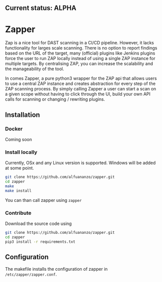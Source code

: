## Current status: ALPHA
# Zapper
Zap is a nice tool for DAST scanning in a CI/CD pipeline. However, it lacks functionality for larges scale scanning. There is no option to report findings based on the URL of the target, many (official) plugins like Jenkins plugins force the user to run ZAP locally instead of using a single ZAP instance for multiple targets. By centralising ZAP, you can increase the scalability and the manageability of the tool.

In comes Zapper, a pure python3 wrapper for the ZAP api that allows users to use a central ZAP instance and creates abstraction for every step of the ZAP scanning process. By simply calling Zapper a user can start a scan on a given scope without having to click through the UI, build your own API calls for scanning or changing / rewriting plugins.

## Installation

### Docker

Coming soon

### Install locally

Currently, OSx and any Linux version is supported. Windows will be added at some point.

```sh
git clone https://github.com/alfuananzo/zapper.git
cd zapper
make
make install
```

You can than call zapper using `zapper`

### Contribute

Download the source code using

```sh
git clone https://github.com/alfuananzo/zapper.git
cd zapper
pip3 install -r requirements.txt
```

## Configuration

The makefile installs the configuration of zapper in `/etc/zapper/zapper.conf`. 
